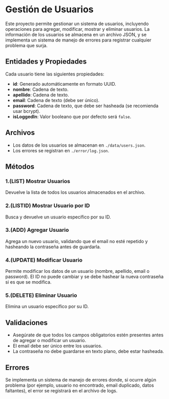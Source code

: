 # Gestión de Usuarios

Este proyecto permite gestionar un sistema de usuarios, incluyendo operaciones para agregar, modificar, mostrar y eliminar usuarios. La información de los usuarios se almacena en un archivo JSON, y se implementa un sistema de manejo de errores para registrar cualquier problema que surja.

## Entidades y Propiedades

Cada usuario tiene las siguientes propiedades:

- **id**: Generado automáticamente en formato UUID.
- **nombre**: Cadena de texto.
- **apellido**: Cadena de texto.
- **email**: Cadena de texto (debe ser único).
- **password**: Cadena de texto, que debe ser hasheada (se recomienda usar bcrypt).
- **isLoggedIn**: Valor booleano que por defecto será `false`.

## Archivos

- Los datos de los usuarios se almacenan en `./data/users.json`.
- Los errores se registran en `./error/log.json`.

## Métodos

### 1.(LIST) Mostrar Usuarios 

Devuelve la lista de todos los usuarios almacenados en el archivo.

### 2.(LISTID) Mostrar Usuario por ID
Busca y devuelve un usuario específico por su ID.

### 3.(ADD) Agregar Usuario
Agrega un nuevo usuario, validando que el email no esté repetido y hasheando la contraseña antes de guardarla.

### 4.(UPDATE) Modificar Usuario
Permite modificar los datos de un usuario (nombre, apellido, email o password). El ID no puede cambiar y se debe hashear la nueva contraseña si es que se modifica.

### 5.(DELETE) Eliminar Usuario
Elimina un usuario específico por su ID.

## Validaciones

- Asegúrate de que todos los campos obligatorios estén presentes antes de agregar o modificar un usuario.
- El email debe ser único entre los usuarios.
- La contraseña no debe guardarse en texto plano, debe estar hasheada.

## Errores

Se implementa un sistema de manejo de errores donde, si ocurre algún problema (por ejemplo, usuario no encontrado, email duplicado, datos faltantes), el error se registrará en el archivo de logs.


